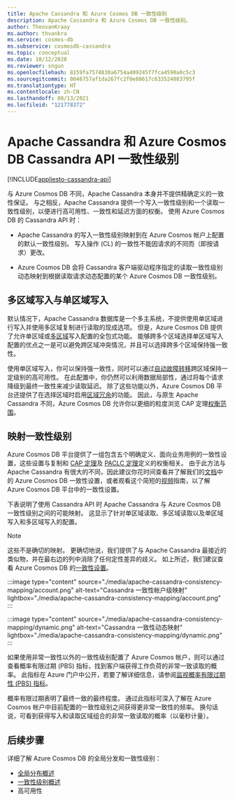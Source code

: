```yaml
---
title: Apache Cassandra 和 Azure Cosmos DB 一致性级别
description: Apache Cassandra 和 Azure Cosmos DB 一致性级别。
author: TheovanKraay
ms.author: thvankra
ms.service: cosmos-db
ms.subservice: cosmosdb-cassandra
ms.topic: conceptual
ms.date: 10/12/2020
ms.reviewer: sngun
ms.openlocfilehash: 8159fa7574830a6754a409245f7fca4590a0c5c3
ms.sourcegitcommit: 0046757af1da267fc2f0e88617c633524883795f
ms.translationtype: HT
ms.contentlocale: zh-CN
ms.lasthandoff: 08/13/2021
ms.locfileid: "121778372"
---
```

# <a name="apache-cassandra-and-azure-cosmos-db-cassandra-api-consistency-levels"></a>Apache Cassandra 和 Azure Cosmos DB Cassandra API 一致性级别
[!INCLUDE[appliesto-cassandra-api](../includes/appliesto-cassandra-api.md)]

与 Azure Cosmos DB 不同，Apache Cassandra 本身并不提供精确定义的一致性保证。 与之相反，Apache Cassandra 提供一个写入一致性级别和一个读取一致性级别，以便进行高可用性、一致性和延迟方面的权衡。 使用 Azure Cosmos DB 的 Cassandra API 时：

* Apache Cassandra 的写入一致性级别映射到在 Azure Cosmos 帐户上配置的默认一致性级别。 写入操作 (CL) 的一致性不能因请求的不同而（即按请求）更改。

* Azure Cosmos DB 会将 Cassandra 客户端驱动程序指定的读取一致性级别动态映射到根据读取请求动态配置的某个 Azure Cosmos DB 一致性级别。

## <a name="multi-region-writes-vs-single-region-writes"></a>多区域写入与单区域写入

默认情况下，Apache Cassandra 数据库是一个多主系统，不提供使用单区域进行写入并使用多区域复制进行读取的现成选项。 但是，Azure Cosmos DB 提供了允许单区域或[多区域](../how-to-multi-master.md)写入配置的全包式功能。 能够跨多个区域选择单区域写入配置的优点之一是可以避免跨区域冲突情况，并且可以选择跨多个区域保持强一致性。 

使用单区域写入，你可以保持强一致性，同时可以通过[自动故障转移](../high-availability.md#multi-region-accounts-with-a-single-write-region-write-region-outage)跨区域保持一定级别的高可用性。 在此配置中，你仍然可以利用数据局部性，通过将每个请求降级到最终一致性来减少读取延迟。 除了这些功能以外，Azure Cosmos DB 平台还提供了在选择区域时启用[区域冗余](../high-availability.md#availability-zone-support)的功能。 因此，与原生 Apache Cassandra 不同，Azure Cosmos DB 允许你以更细的粒度浏览 CAP 定理[权衡范围](../consistency-levels.md#rto)。

## <a name="mapping-consistency-levels"></a>映射一致性级别

Azure Cosmos DB 平台提供了一组包含五个明确定义、面向业务用例的一致性设置，这些设置与复制和 [CAP 定理](https://en.wikipedia.org/wiki/CAP_theorem)及 [PACLC 定理](https://en.wikipedia.org/wiki/PACELC_theorem)定义的权衡相关。 由于此方法与 Apache Cassandra 有很大的不同，因此建议你花时间查看并了解我们的[文档](../consistency-levels.md)中的 Azure Cosmos DB 一致性设置，或者观看这个简短的[视频](https://www.youtube.com/watch?v=t1--kZjrG-o)指南，以了解 Azure Cosmos DB 平台中的一致性设置。

下表说明了使用 Cassandra API 时 Apache Cassandra 与 Azure Cosmos DB 一致性级别之间的可能映射。 这显示了针对单区域读取、多区域读取以及单区域写入和多区域写入的配置。

> [!NOTE]
> 这些不是确切的映射。 更确切地说，我们提供了与 Apache Cassandra 最接近的类似物，并在最右边的列中消除了任何定性差异的歧义。 如上所述，我们建议查看 Azure Cosmos DB 的[一致性设置](../consistency-levels.md)。 

:::image type="content" source="./media/apache-cassandra-consistency-mapping/account.png" alt-text="Cassandra 一致性帐户级映射" lightbox="./media/apache-cassandra-consistency-mapping/account.png" :::

:::image type="content" source="./media/apache-cassandra-consistency-mapping/dynamic.png" alt-text="Cassandra 一致性动态映射" lightbox="./media/apache-cassandra-consistency-mapping/dynamic.png" :::

如果使用非常一致性以外的一致性级别配置了 Azure Cosmos 帐户，则可以通过查看概率有限过期 (PBS) 指标，找到客户端获得工作负荷的非常一致读取的概率。 此指标在 Azure 门户中公开，若要了解详细信息，请参阅[监视概率有限过期性 (PBS) 指标](../how-to-manage-consistency.md#monitor-probabilistically-bounded-staleness-pbs-metric)。

概率有限过期表明了最终一致的最终程度。 通过此指标可深入了解在 Azure Cosmos 帐户中目前配置的一致性级别之间获得更非常一致性的频率。 换句话说，可看到获得写入和读取区域组合的非常一致读取的概率（以毫秒计量）。

## <a name="next-steps"></a>后续步骤

详细了解 Azure Cosmos DB 的全局分发和一致性级别：

* [全局分布概述](../distribute-data-globally.md)
* [一致性级别概述](../consistency-levels.md)
* 高可用性
